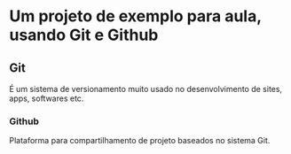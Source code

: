 # Um projeto de exemplo para aula, usando Git e Github


## Git

É um sistema de versionamento muito usado no desenvolvimento de sites, apps, softwares etc. 

### Github

Plataforma para compartilhamento de projeto baseados no sistema Git.